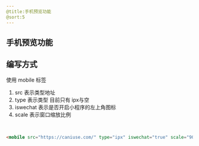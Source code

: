 ```yaml
---
@title:手机预览功能
@sort:5
---
```

## 手机预览功能
<mobile src="https://caniuse.com/" type="ipx" iswechat="true" scale="90"/>

## 编写方式
使用 mobile 标签
1. src 表示类型地址
2. type 表示类型 目前只有 ipx与空 
3. iswechat 表示是否开启小程序的左上角图标
4. scale 表示窗口缩放比例

<br/>

```html
<mobile src="https://caniuse.com/" type="ipx" iswechat="true" scale="90"/>
```

